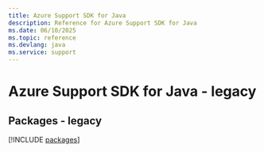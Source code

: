 ```yaml
---
title: Azure Support SDK for Java
description: Reference for Azure Support SDK for Java
ms.date: 06/10/2025
ms.topic: reference
ms.devlang: java
ms.service: support
---
```

# Azure Support SDK for Java - legacy
## Packages - legacy
[!INCLUDE [packages](support-index.md)]